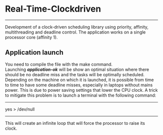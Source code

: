 # Real-Time-Clockdriven
***
Development of a clock-driven scheduling library using priority, affinity, multithreading and deadline control. The application works on a single processor core (affinity 1).

## Application launch
You need to compile the file with the make command. <br>
Launching <b><i>application-ok</i></b> will be show an optimal situation where there should be no deadline miss and the tasks will be optimally scheduled. Depending on the machine on which it is launched, it is possible from time to time to have some deadline misses, especially in laptops without mains power. This is due to power saving settings that lower the CPU clock. A trick to mitigate this problem is to launch a terminal with the following command:<br>

------------------------------------
yes > /dev/null

------------------------------------
This will create an infinite loop that will force the processor to raise its clock.

